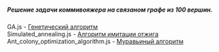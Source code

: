 <h5>Решение задачи коммивояжера на связаном графе из 100 вершин.</h5>
GA.js - <a href="http://lmgtfy.com/?q=%D0%93%D0%B5%D0%BD%D0%B5%D1%82%D0%B8%D1%87%D0%B5%D1%81%D0%BA%D0%B8%D0%B9+%D0%B0%D0%BB%D0%B3%D0%BE%D1%80%D0%B8%D1%82%D0%BC"  >Генетический алгоритм</a><br>
Simulated_annealing.js - <a href="http://lmgtfy.com/?q=%D0%90%D0%BB%D0%B3%D0%BE%D1%80%D0%B8%D1%82%D0%BC+%D0%B8%D0%BC%D0%B8%D1%82%D0%B0%D1%86%D0%B8%D0%B8+%D0%BE%D1%82%D0%B6%D0%B8%D0%B3%D0%B0" >Алгоритм имитации отжига</a><br>
Ant_colony_optimization_algorithm.js - <a href="http://lmgtfy.com/?q=%D0%9C%D1%83%D1%80%D0%B0%D0%B2%D1%8C%D0%B8%D0%BD%D1%8B%D0%B9+%D0%B0%D0%BB%D0%B3%D0%BE%D1%80%D0%B8%D1%82%D0%BC"  >Муравьиный алгоритм</a><br>